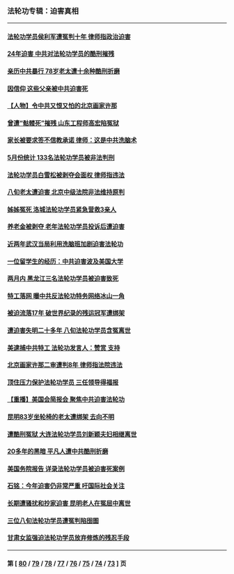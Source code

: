 ### 法轮功专辑：迫害真相
---
#### [法轮功学员侯利军遭冤判十年 律师指政治迫害](../../pages/nf4379/n14020465.md?06270430) 
#### [24年迫害 中共对法轮功学员的酷刑摧残](../../pages/nf4379/n14016856.md?06270430) 
#### [亲历中共暴行 78岁老太遭十余种酷刑折磨](../../pages/nf4379/n14016167.md?06270430) 
#### [因信仰 这些父亲被中共迫害死](../../pages/nf4379/n14015381.md?06270430) 
#### [【人物】令中共又恨又怕的北京画家许那](../../pages/nf4379/n14015698.md?06270430) 
#### [曾遭“骷髅死”摧残 山东工程师高宏陷冤狱](../../pages/nf4379/n14014585.md?06270430) 
#### [家长被要求签不信教承诺 律师：这是中共洗脑术](../../pages/nf4379/n14014255.md?06270430) 
#### [5月份统计 133名法轮功学员被非法判刑](../../pages/nf4379/n14013124.md?06270430) 
#### [法轮功学员白雪松被剥夺会面权 律师指违法](../../pages/nf4379/n14012545.md?06270430) 
#### [八旬老太遭迫害 北京中级法院非法维持原判](../../pages/nf4379/n14011579.md?06270430) 
#### [姊姊冤死 洛城法轮功学员紧急营救3亲人](../../pages/nf4379/n14011859.md?06270430) 
#### [养老金被剥夺 老年法轮功学员投诉后遭迫害](../../pages/nf4379/n14011154.md?06270430) 
#### [近两年武汉当局利用洗脑班加剧迫害法轮功](../../pages/nf4379/n14009413.md?06270430) 
#### [一位留学生的经历：中共迫害波及美国大学](../../pages/nf4379/n14008375.md?06270430) 
#### [两月内 黑龙江三名法轮功学员被迫害致死](../../pages/nf4379/n14006552.md?06270430) 
#### [特工落网 曝中共反法轮功特务网络冰山一角](../../pages/nf4379/n14006412.md?06270430) 
#### [被迫流落17年 破世界纪录的残运冠军遭绑架](../../pages/nf4379/n14006004.md?06270430) 
#### [遭迫害失明二十多年 八旬法轮功学员含冤离世](../../pages/nf4379/n14005431.md?06270430) 
#### [美逮捕中共特工 法轮功发言人：赞赏 支持](../../pages/nf4379/n14005107.md?06270430) 
#### [北京画家许那二审遭判8年 律师指法院违法](../../pages/nf4379/n14004182.md?06270430) 
#### [顶住压力保护法轮功学员 三任领导得福报](../../pages/nf4379/n14002440.md?06270430) 
#### [【重播】美国会简报会 聚焦中共迫害法轮功](../../pages/nf4379/n14002932.md?06270430) 
#### [昆明83岁坐轮椅的老太遭绑架 去向不明](../../pages/nf4379/n14000874.md?06270430) 
#### [遭酷刑冤狱 大连法轮功学员刘新颖夫妇相继离世](../../pages/nf4379/n13998111.md?06270430) 
#### [20多年的黑暗 平凡人遭中共酷刑折磨](../../pages/nf4379/n13997976.md?06270430) 
#### [美国务院报告 详录法轮功学员被迫害死案例](../../pages/nf4379/n13997752.md?06270430) 
#### [石铭：今年迫害仍非常严重 吁国际社会关注](../../pages/nf4379/n13996099.md?06270430) 
#### [长期遭骚扰和抄家迫害 昆明老人在冤屈中离世](../../pages/nf4379/n13990487.md?06270430) 
#### [三位八旬法轮功学员遭冤判陷囹圄](../../pages/nf4379/n13988869.md?06270430) 
#### [甘肃女监强迫法轮功学员放弃修炼的残忍手段](../../pages/nf4379/n13988053.md?06270430) 

---
#### 第 [ [80](./80.md?06270430) / [79](./79.md?06270430) / [78](./78.md?06270430) / [77](./77.md?06270430) / [76](./76.md?06270430) / [75](./75.md?06270430) / [74](./74.md?06270430) / [73](./73.md?06270430) ] 页

